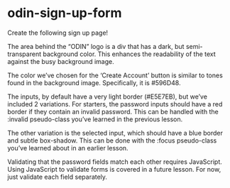 # odin-sign-up-form
Create the following sign up page!

The area behind the “ODIN” logo is a div that has a dark, but semi-transparent background color. This enhances the readability of the text against the busy background image.

The color we’ve chosen for the ‘Create Account’ button is similar to tones found in the background image. Specifically, it is #596D48.

The inputs, by default have a very light border (#E5E7EB), but we’ve included 2 variations. For starters, the password inputs should have a red border if they contain an invalid password. This can be handled with the :invalid pseudo-class you’ve learned in the previous lesson.

The other variation is the selected input, which should have a blue border and subtle box-shadow. This can be done with the :focus pseudo-class you’ve learned about in an earlier lesson.

Validating that the password fields match each other requires JavaScript. Using JavaScript to validate forms is covered in a future lesson. For now, just validate each field separately.